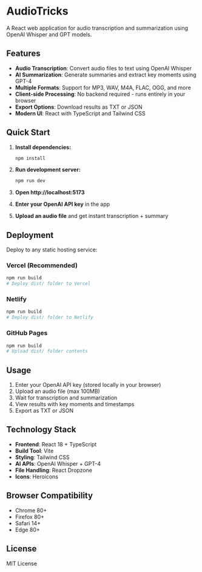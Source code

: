 # AudioTricks

A React web application for audio transcription and summarization using OpenAI Whisper and GPT models.

## Features

- **Audio Transcription**: Convert audio files to text using OpenAI Whisper
- **AI Summarization**: Generate summaries and extract key moments using GPT-4
- **Multiple Formats**: Support for MP3, WAV, M4A, FLAC, OGG, and more
- **Client-side Processing**: No backend required - runs entirely in your browser
- **Export Options**: Download results as TXT or JSON
- **Modern UI**: React with TypeScript and Tailwind CSS

## Quick Start

1. **Install dependencies:**
   ```bash
   npm install
   ```

2. **Run development server:**
   ```bash
   npm run dev
   ```

3. **Open http://localhost:5173**

4. **Enter your OpenAI API key** in the app

5. **Upload an audio file** and get instant transcription + summary

## Deployment

Deploy to any static hosting service:

### Vercel (Recommended)
```bash
npm run build
# Deploy dist/ folder to Vercel
```

### Netlify
```bash
npm run build
# Deploy dist/ folder to Netlify
```

### GitHub Pages
```bash
npm run build
# Upload dist/ folder contents
```

## Usage

1. Enter your OpenAI API key (stored locally in your browser)
2. Upload an audio file (max 100MB)
3. Wait for transcription and summarization
4. View results with key moments and timestamps
5. Export as TXT or JSON

## Technology Stack

- **Frontend**: React 18 + TypeScript
- **Build Tool**: Vite
- **Styling**: Tailwind CSS
- **AI APIs**: OpenAI Whisper + GPT-4
- **File Handling**: React Dropzone
- **Icons**: Heroicons

## Browser Compatibility

- Chrome 80+
- Firefox 80+
- Safari 14+
- Edge 80+

## License

MIT License
